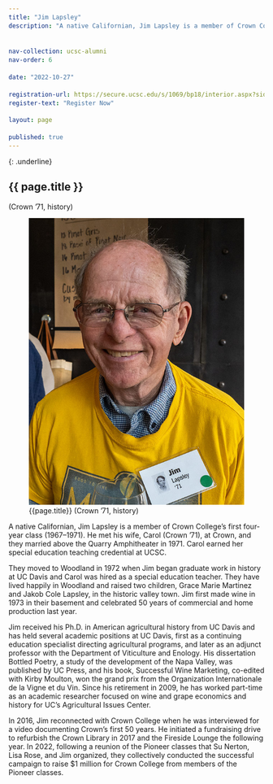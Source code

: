```yaml
---
title: "Jim Lapsley"
description: "A native Californian, Jim Lapsley is a member of Crown College’s first four-year class (1967–1971). He met his wife, Carol (Crown ’71), at Crown, and they married above the Quarry Amphitheater in 1971."


nav-collection: ucsc-alumni
nav-order: 6

date: "2022-10-27"

registration-url: https://secure.ucsc.edu/s/1069/bp18/interior.aspx?sid=1069&gid=1001&pgid=4264&cid=9188
register-text: "Register Now"

layout: page

published: true
---
```


{: .underline}
## {{ page.title }} 
(Crown ’71, history)

<figure class="img-right-50">
    <img src="images/jim-lapsley.jpg" alt="Jim Lapsley">
    <figcaption>
        <div class="caption-title">{{page.title}} (Crown ’71, history)</div>
    </figcaption>
</figure>


A native Californian, Jim Lapsley is a member of Crown College’s first four-year class (1967–1971). He met his wife, Carol (Crown ’71), at Crown, and they married above the Quarry Amphitheater in 1971. Carol earned her special education teaching credential at UCSC.

They moved to Woodland in 1972 when Jim began graduate work in history at UC Davis and Carol was hired as a special education teacher. They have lived happily in Woodland and raised two children, Grace Marie Martinez and Jakob Cole Lapsley, in the historic valley town. Jim first made wine in 1973 in their basement and celebrated 50 years of commercial and home production last year.

Jim received his Ph.D. in American agricultural history from UC Davis and has held several academic positions at UC Davis, first as a continuing education specialist directing agricultural programs, and later as an adjunct professor with the Department of Viticulture and Enology. His dissertation Bottled Poetry, a study of the development of the Napa Valley, was published by UC Press, and his book, Successful Wine Marketing, co-edited with Kirby Moulton, won the grand prix from the Organization Internationale de la Vigne et du Vin. Since his retirement in 2009, he has worked part-time as an academic researcher focused on wine and grape economics and history for UC’s Agricultural Issues Center.

In 2016, Jim reconnected with Crown College when he was interviewed for a video documenting Crown’s first 50 years. He initiated a fundraising drive to refurbish the Crown Library in 2017 and the Fireside Lounge the following year. In 2022, following a reunion of the Pioneer classes that Su Nerton, Lisa Rose, and Jim organized, they collectively conducted the successful campaign to raise $1 million for Crown College from members of the Pioneer classes.
